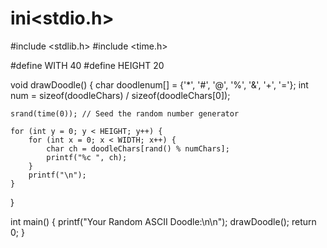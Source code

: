 # ini<stdio.h>
#include <stdlib.h>
#include <time.h>

#define WITH 40
#define HEIGHT 20

void drawDoodle() {
    char doodlenum[] = {'*', '#', '@', '%', '&', '+', '='};
    int num = sizeof(doodleChars) / sizeof(doodleChars[0]);

    srand(time(0)); // Seed the random number generator

    for (int y = 0; y < HEIGHT; y++) {
        for (int x = 0; x < WIDTH; x++) {
            char ch = doodleChars[rand() % numChars];
            printf("%c ", ch);
        }
        printf("\n");
    }
}

int main() {
    printf("Your Random ASCII Doodle:\n\n");
    drawDoodle();
    return 0;
}
